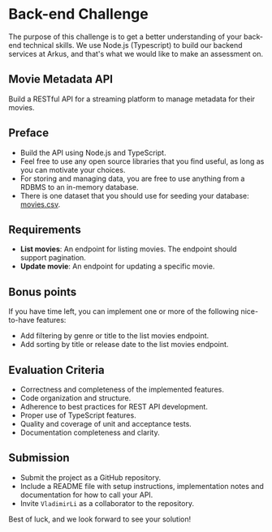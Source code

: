 # Back-end Challenge

The purpose of this challenge is to get a better understanding of your back-end technical skills. We use Node.js (Typescript) to build our backend services at Arkus, and that's what we would like to make an assessment on. 

## Movie Metadata API

Build a RESTful API for a streaming platform to manage metadata for their movies.

## Preface

- Build the API using Node.js and TypeScript.
- Feel free to use any open source libraries that you find useful, as long as you can motivate your choices.
- For storing and managing data, you are free to use anything from a RDBMS to an in-memory database.
- There is one dataset that you should use for seeding your database: [movies.csv](./movies.csv).

## Requirements

- **List movies**: An endpoint for listing movies. The endpoint should support pagination.
- **Update movie**: An endpoint for updating a specific movie.

## Bonus points

If you have time left, you can implement one or more of the following nice-to-have features:

- Add filtering by genre or title to the list movies endpoint.
- Add sorting by title or release date to the list movies endpoint.

## Evaluation Criteria

- Correctness and completeness of the implemented features.
- Code organization and structure.
- Adherence to best practices for REST API development.
- Proper use of TypeScript features.
- Quality and coverage of unit and acceptance tests.
- Documentation completeness and clarity.

## Submission

- Submit the project as a GitHub repository.
- Include a README file with setup instructions, implementation notes and documentation for how to call your API.
- Invite `VladimirLi` as a collaborator to the repository.

Best of luck, and we look forward to see your solution!
